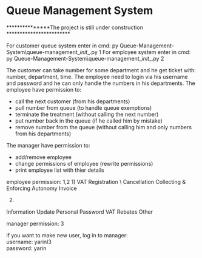# Queue Management System
***************The project is still under construction ************************

For customer queue system enter in cmd: py Queue-Management-System\queue-management\__init__.py 1
For employee system enter in cmd: py Queue-Management-System\queue-management\__init__.py 2

The customer can take number for some department and he get ticket with: number, department, time.
The employee need to login via his username and password and he can only handle the numbers in his departments.
The employee have permission to:
- call the next customer (from his departments)
- pull number from queue (to handle queue exemptions)
- terminate the treatment (without calling the next number)
- put number back in the queue (if he called him by mistake)
- remove number from the queue (without calling him and only numbers from his departments)

The manager have permission to:
- add/remove employee
- change permissions of employee (rewrite permissions)
- print employee list with thier details

employee permission: 1,2
1)
VAT Registration \ Cancellation
Collecting & Enforcing
Autonomy Invoice

2)
Information Update
Personal Password
VAT Rebates
Other

manager permission: 3

if you want to make new user, log in to manager:<br>
username: yarinl3<br>
password: yarin
